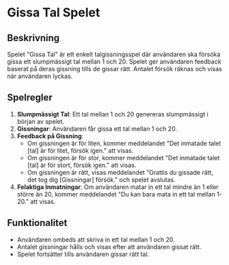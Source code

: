 # Gissa Tal Spelet

## Beskrivning
Spelet "Gissa Tal" är ett enkelt talgissningsspel där användaren ska försöka gissa ett slumpmässigt tal mellan 1 och 20. Spelet ger användaren feedback baserat på deras gissning tills de gissar rätt. Antalet försök räknas och visas när användaren lyckas.

## Spelregler
1. **Slumpmässigt Tal**: Ett tal mellan 1 och 20 genereras slumpmässigt i början av spelet.
2. **Gissningar**: Användaren får gissa ett tal mellan 1 och 20.
3. **Feedback på Gissning**:
   - Om gissningen är för liten, kommer meddelandet "Det inmatade talet [tal] är för litet, försök igen." att visas.
   - Om gissningen är för stor, kommer meddelandet "Det inmatade talet [tal] är för stort, försök igen." att visas.
   - Om gissningen är rätt, visas meddelandet "Grattis du gissade rätt, det tog dig [Gissningar] försök." och spelet avslutas.
4. **Felaktiga Inmatningar**: Om användaren matar in ett tal mindre än 1 eller större än 20, kommer meddelandet "Du kan bara mata in ett tal mellan 1-20." att visas.

## Funktionalitet
- Användaren ombeds att skriva in ett tal mellan 1 och 20.
- Antalet gissningar hålls och visas efter att användaren gissat rätt.
- Spelet fortsätter tills användaren gissar rätt tal.

